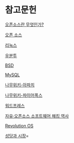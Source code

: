 # 참고문헌

[오픈소스란 무엇인가?](http://www.ezmeta.co.kr/page/?p=1055)

[오픈 소스](https://ko.wikipedia.org/wiki/오픈_소스)

[리눅스](https://namu.wiki/w/리눅스)

[우분투](https://namu.wiki/w/우분투?from=Ubuntu)

[BSD](https://namu.wiki/w/BSD)

[MySQL](https://namu.wiki/w/MySQL)

[나무위키-아파치](https://namu.wiki/w/%EC%95%84%ED%8C%8C%EC%B9%98%20HTTP%20%EC%84%9C%EB%B2%84?from=Apache)

[나무위키-파이어폭스](https://namu.wiki/w/%ED%8C%8C%EC%9D%B4%EC%96%B4%ED%8F%AD%EC%8A%A4(%EC%9B%B9%20%EB%B8%8C%EB%9D%BC%EC%9A%B0%EC%A0%80))

[워드프레스](https://namu.wiki/w/워드프레스?from=WordPress)

[자유·오픈소스 소프트웨어 해킹 역사](https://www.sciencetimes.co.kr/?news=자유·오픈소스-소프트웨어-해킹-역사)

[Revolution OS](https://www.youtube.com/watch?v=4ZHloJVhcRY&t=4311s)

[성당과 시장](https://ko.wikipedia.org/wiki/%EC%84%B1%EB%8B%B9%EA%B3%BC_%EC%8B%9C%EC%9E%A5)=

